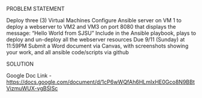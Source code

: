 PROBLEM STATEMENT


Deploy three (3) Virtual Machines
Configure Ansible server on VM 1 to deploy a webserver to VM2 and VM3 on port 8080 that displays the message: “Hello World from SJSU”
Include in the Ansible playbook, plays to deploy and un-deploy all the webserver resources
Due 9/11 (Sunday) at 11:59PM
Submit a Word document via Canvas, with screenshots showing your work, and all ansible code/scripts via github


SOLUTION 

Google Doc Link - https://docs.google.com/document/d/1cP6wWQfAh6HLmIxHE0Gco8N9BBtVizmuWUX-vgBSISc